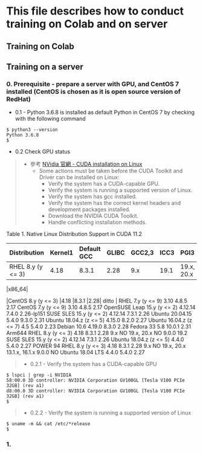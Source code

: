 # This file describes how to conduct training on Colab and on server

## Training on Colab

## Training on a server
### 0. Prerequisite - prepare a server with GPU, and CentOS 7 installed (CentOS is chosen as it is open source version of RedHat)
- 0.1 - Python 3.6.8 is installed as default Python in CentOS 7 by checking with the following command

```
$ python3 --version
Python 3.6.8
$
```

- 0.2 Check GPU status
> - 參考 [NVidia 官網 - CUDA installation on Linux](https://docs.nvidia.com/cuda/cuda-installation-guide-linux/index.html)
>   - Some actions must be taken before the CUDA Toolkit and Driver can be installed on Linux:
>     - Verify the system has a CUDA-capable GPU.
>     - Verify the system is running a supported version of Linux.
>     - Verify the system has gcc installed.
>     - Verify the system has the correct kernel headers and development packages installed.
>     - Download the NVIDIA CUDA Toolkit.
>     - Handle conflicting installation methods.


Table 1. Native Linux Distribution Support in CUDA 11.2 

|Distribution 	|Kernel1 	|Default GCC 	|GLIBC 	|GCC2,3 	|ICC3 	|PGI3 	|XLC3 	|CLANG 	|Arm C/C++|
|:------------- |:-------------|:-----|:-----|:-----|:-----|:-----|:-----|:-----|:-----|
|RHEL 8.y (y <= 3) 	|4.18 	|8.3.1 	|2.28 	|9.x 	|19.1 	|19.x, 20.x 	|NO 	|9.0.0 	|NO|


|x86_64|

|CentOS 8.y (y <= 3) 	|4.18 	|8.3.1 	|2.28| ditto |
RHEL 7.y (y <= 9) 	3.10 	4.8.5 	2.17
CentOS 7.y (y <= 9) 	3.10 	4.8.5 	2.17
OpenSUSE Leap 15.y (y <= 2) 	4.12.14 	7.4.0 	2.26-lp151
SUSE SLES 15.y (y <= 2) 	4.12.14 	7.3.1 	2.26
Ubuntu 20.04.15 	5.4.0 	9.3.0 	2.31
Ubuntu 18.04.z (z <= 5) 	4.15.0 	8.2.0 	2.27
Ubuntu 16.04.z (z <= 7) 	4.5 	5.4.0 	2.23
Debian 10.6 	4.19.0 	8.3.0 	2.28
Fedora 33 	5.8 	10.0.1 	2.31
Arm644
RHEL 8.y (y <= 3) 	4.18 	8.3.1 	2.28 	9.x 	NO 	19.x, 20.x 	NO 	9.0.0 	19.2
SUSE SLES 15.y (y <= 2) 	4.12.14 	7.3.1 	2.26
Ubuntu 18.04.z (z <= 5) 	4.4.0 	5.4.0 	2.27
POWER 94
RHEL 8.y (y <= 3) 	4.18 	8.3.1 	2.28 	9.x 	NO 	19.x, 20.x 	13.1.x, 16.1.x 	9.0.0 	NO
Ubuntu 18.04 LTS 	4.4.0 	5.4.0 	2.27


> - 0.2.1 - Verify the system has a CUDA-capable GPU

```
$ lspci | grep -i NVIDIA
58:00.0 3D controller: NVIDIA Corporation GV100GL [Tesla V100 PCIe 32GB] (rev a1)
d8:00.0 3D controller: NVIDIA Corporation GV100GL [Tesla V100 PCIe 32GB] (rev a1)
$
```

> - 0.2.2 - Verify the system is running a supported version of Linux

```
$ uname -m && cat /etc/*release
$
```
### 1. 
